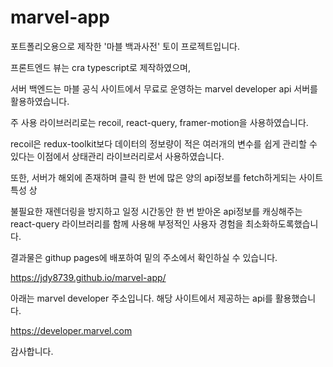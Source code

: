 # marvel-app

포트폴리오용으로 제작한 '마블 백과사전' 토이 프로젝트입니다.

프론트엔드 뷰는 cra typescript로 제작하였으며,

서버 백엔드는 마블 공식 사이트에서 무료로 운영하는 marvel developer api 서버를 활용하였습니다.

주 사용 라이브러리로는 recoil, react-query, framer-motion을 사용하였습니다.

recoil은 redux-toolkit보다 데이터의 정보량이 적은 여러개의 변수를 쉽게 관리할 수 있다는 이점에서 상태관리 라이브러리로서 사용하였습니다.

또한, 서버가 해외에 존재하며 클릭 한 번에 많은 양의 api정보를 fetch하게되는 사이트 특성 상

불필요한 재렌더링을 방지하고 일정 시간동안 한 번 받아온 api정보를 캐싱해주는 react-query 라이브러리를 함께 사용해 부정적인 사용자 경험을 최소화하도록했습니다.


결과물은 githup pages에 배포하여 밑의 주소에서 확인하실 수 있습니다.

https://jdy8739.github.io/marvel-app/

아래는 marvel developer 주소입니다. 해당 사이트에서 제공하는 api를 활용했습니다.

https://developer.marvel.com

감사합니다.






